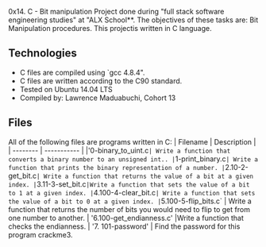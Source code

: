 0x14. C - Bit manipulation
 Project done during "full stack software engineering studies" at "ALX School**. The objectives of these tasks are: Bit Manipulation procedures. This projectis written in C language.
 ## Technologies
* C files are compiled using `gcc 4.8.4".
* C files are written according to the C90 standard.
* Tested on Ubuntu 14.04 LTS
* Compiled by: Lawrence Maduabuchi, Cohort 13

## Files
All of the following files are programs written in C:
 | Filename | Description |
| -------- | ----------- |
|'0-binary_to_uint.c` | Write a function that converts a binary number to an unsigned int..
| `1-print_binary.c` | Write a function that prints the binary representation of a number.
| `2.10-2-get_bit.c` | Write a function that returns the value of a bit at a given index.
| `3.11-3-set_bit.c` |Write a function that sets the value of a bit to 1 at a given index.
| `4.100-4-clear_bit.c` | Write a function that sets the value of a bit to 0 at a given index.
| `5.100-5-flip_bits.c` | Write a function that returns the number of bits you would need to flip to get from one number to another.
| '6.100-get_endianness.c' |Write a function that checks the endianness.
| '7. 101-password' | Find the password for this program crackme3.
